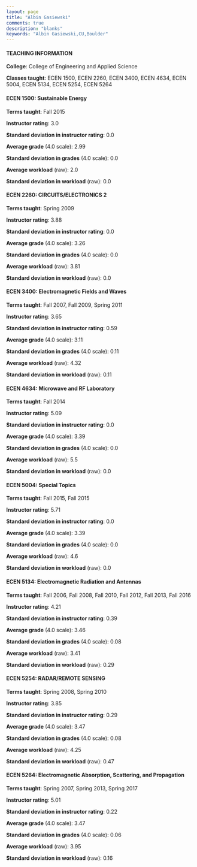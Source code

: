 ```yaml
---
layout: page
title: "Albin Gasiewski" 
comments: true
description: "blanks"
keywords: "Albin Gasiewski,CU,Boulder"
---
```

<head>
<script src="https://ajax.googleapis.com/ajax/libs/jquery/2.1.3/jquery.min.js"></script>
<script src="https://dl.dropboxusercontent.com/s/pc42nxpaw1ea4o9/highcharts.js?dl=0"></script>
<!-- <script src="../assets/js/highcharts.js"></script> -->
<style type="text/css">@font-face {
	font-family: "Bebas Neue";
	src: url(https://www.filehosting.org/file/details/544349/BebasNeue Regular.otf) format("opentype");
	}
	h1.Bebas { 
		font-family: "Bebas Neue", Verdana, Tahoma;
	}
</style>
</head>
	   
#### TEACHING INFORMATION

**College**: College of Engineering and Applied Science

**Classes taught**: ECEN 1500, ECEN 2260, ECEN 3400, ECEN 4634, ECEN 5004, ECEN 5134, ECEN 5254, ECEN 5264

#### ECEN 1500: Sustainable Energy

**Terms taught**: Fall 2015

**Instructor rating**: 3.0

**Standard deviation in instructor rating**: 0.0

**Average grade** (4.0 scale): 2.99

**Standard deviation in grades** (4.0 scale): 0.0

**Average workload** (raw): 2.0

**Standard deviation in workload** (raw): 0.0

#### ECEN 2260: CIRCUITS/ELECTRONICS 2

**Terms taught**: Spring 2009

**Instructor rating**: 3.88

**Standard deviation in instructor rating**: 0.0

**Average grade** (4.0 scale): 3.26

**Standard deviation in grades** (4.0 scale): 0.0

**Average workload** (raw): 3.81

**Standard deviation in workload** (raw): 0.0

#### ECEN 3400: Electromagnetic Fields and Waves

**Terms taught**: Fall 2007, Fall 2009, Spring 2011

**Instructor rating**: 3.65

**Standard deviation in instructor rating**: 0.59

**Average grade** (4.0 scale): 3.11

**Standard deviation in grades** (4.0 scale): 0.11

**Average workload** (raw): 4.32

**Standard deviation in workload** (raw): 0.11

#### ECEN 4634: Microwave and RF Laboratory

**Terms taught**: Fall 2014

**Instructor rating**: 5.09

**Standard deviation in instructor rating**: 0.0

**Average grade** (4.0 scale): 3.39

**Standard deviation in grades** (4.0 scale): 0.0

**Average workload** (raw): 5.5

**Standard deviation in workload** (raw): 0.0

#### ECEN 5004: Special Topics

**Terms taught**: Fall 2015, Fall 2015

**Instructor rating**: 5.71

**Standard deviation in instructor rating**: 0.0

**Average grade** (4.0 scale): 3.39

**Standard deviation in grades** (4.0 scale): 0.0

**Average workload** (raw): 4.6

**Standard deviation in workload** (raw): 0.0

#### ECEN 5134: Electromagnetic Radiation and Antennas

**Terms taught**: Fall 2006, Fall 2008, Fall 2010, Fall 2012, Fall 2013, Fall 2016

**Instructor rating**: 4.21

**Standard deviation in instructor rating**: 0.39

**Average grade** (4.0 scale): 3.46

**Standard deviation in grades** (4.0 scale): 0.08

**Average workload** (raw): 3.41

**Standard deviation in workload** (raw): 0.29

#### ECEN 5254: RADAR/REMOTE SENSING

**Terms taught**: Spring 2008, Spring 2010

**Instructor rating**: 3.85

**Standard deviation in instructor rating**: 0.29

**Average grade** (4.0 scale): 3.47

**Standard deviation in grades** (4.0 scale): 0.08

**Average workload** (raw): 4.25

**Standard deviation in workload** (raw): 0.47

#### ECEN 5264: Electromagnetic Absorption, Scattering, and Propagation

**Terms taught**: Spring 2007, Spring 2013, Spring 2017

**Instructor rating**: 5.01

**Standard deviation in instructor rating**: 0.22

**Average grade** (4.0 scale): 3.47

**Standard deviation in grades** (4.0 scale): 0.06

**Average workload** (raw): 3.95

**Standard deviation in workload** (raw): 0.16

